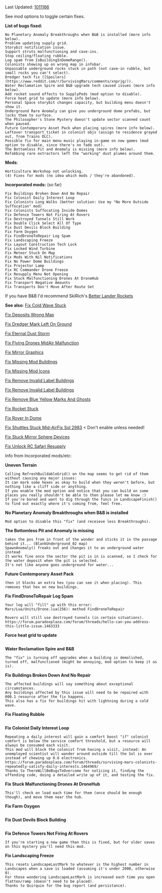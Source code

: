 Last Updated: [1011166](https://survivingmars.paradoxwikis.com/Patches)

See mod options to toggle certain fixes.


**List of bugs fixed:**
```Uneven Terrain (see mod options to enable, more info below).
No Planetary Anomaly Breakthroughs when B&B is installed (more info below).
Problem updating supply grid.
Storybit notification issue.
Support struts malfunctioning and cave-ins.
Stop ceiling/floating rubble.
Log spam from IsBuildingInDomeRange().
Colonists showing up on wrong map in infobar.
Unpassable underground rocks stuck in path (not cave-in rubble, but small rocks you can't select).
Dredger tech fix ([Spoilers](https://www.reddit.com/r/SurvivingMars/comments/xnprjg/)).
Water Reclamation Spire and B&B upgrade tech caused issues (more info below).
Add rocket sound effects to SupplyPods (mod option to disable).
Force heat grid to update (more info below).
Personal Space storybit changes capacity, but building menu doesn't show it.
Underground Rare Anomaly can give you underground dome prefabs, but locks them to surface.
The Philosopher's Stone Mystery doesn't update sector scanned count when paused.
Future Contemporary Asset Pack when placing spires (more info below).
Leftover transport_ticket in colonist objs (assign to residence grayed out, from Trains DLC).
Possible fix for main menu music playing in-game on new games (mod option to disable, since there's no fade out).
The Bottomless Pit and Anomaly is missing (more info below).
Refabbing rare extractors left the "working" dust plumes around them.
```

**Mods**:
```Silva's Orion Heavy Rocket (you must disable his Essential files mod, then enable it AFTER enabling this mod, or use my Mod List Editor mod).
Horticulture Workshop not unlocking.
(4) Fixes for mods (no idea which mods / they're abandoned).
```


**Incorporated mods:** (so far)
```Fix Blank Mission Profile
Fix Buildings Broken Down And No Repair
Fix Colonist Daily Interest Loop
Fix Colonists Long Walks (better solution: Use my "No More Outside Suffocation" mod)
Fix Colonists Suffocating Inside Domes
Fix Defence Towers Not Firing At Rovers
Fix Destroyed Tunnels Still Work
Fix Double Click Select All Of Type
Fix Dust Devils Block Building
Fix Farm Oxygen
Fix FindDroneToRepair Log Spam
Fix Landscaping Freeze
Fix Layout Construction Tech Lock
Fix Locked Wind Turbine
Fix Meteor Stuck On Map
Fix Mods With Nil Notifications
Fix No Power Dome Buildings
Fix Projector Lamp
Fix RC Commander Drone Freeze
Fix Resupply Menu Not Opening
Fix Stuck Malfunctioning Drones At DroneHub
Fix Transport Negative Amounts
Fix Transports Don't Move After Route Set
```

If you have B&B I'd recommend SkiRich's [Better Lander Rockets](https://steamcommunity.com/sharedfiles/filedetails/?id=2619013940)


**See also**:
[Fix Cold Wave Stuck](https://steamcommunity.com/sharedfiles/filedetails/?id=2601527081)

[Fix Deposits Wrong Map](https://steamcommunity.com/sharedfiles/filedetails/?id=2703206312)

[Fix Dredger Mark Left On Ground](https://steamcommunity.com/sharedfiles/filedetails/?id=1646258448)

[Fix Eternal Dust Storm](https://steamcommunity.com/sharedfiles/filedetails/?id=1594158818)

[Fix Flying Drones MidAir Malfunction](https://steamcommunity.com/sharedfiles/filedetails/?id=2473394779)

[Fix Mirror Graphics](https://steamcommunity.com/sharedfiles/filedetails/?id=2549884520)

[Fix Missing Mod Buildings](https://steamcommunity.com/sharedfiles/filedetails/?id=1443225581)

[Fix Missing Mod Icons](https://steamcommunity.com/sharedfiles/filedetails/?id=1725437808)

[Fix Remove Invalid Label Buildings](https://steamcommunity.com/sharedfiles/filedetails/?id=1575894376)

[Fix Remove Invalid Label Buildings](https://steamcommunity.com/sharedfiles/filedetails/?id=1575894376)

[Fix Remove Blue Yellow Marks And Ghosts](https://steamcommunity.com/sharedfiles/filedetails/?id=1553086208)

[Fix Rocket Stuck](https://steamcommunity.com/sharedfiles/filedetails/?id=1567028510)

[Fix Rover In Dome](https://steamcommunity.com/sharedfiles/filedetails/?id=1829688193)

[Fix Shuttles Stuck Mid-Air](https://steamcommunity.com/sharedfiles/filedetails/?id=1549680063)[Fix Sol 2983](https://steamcommunity.com/sharedfiles/filedetails/?id=2705335465) < Don't enable unless needed!

[Fix Stuck Mirror Sphere Devices](https://steamcommunity.com/sharedfiles/filedetails/?id=2082012035)

[Fix Unlock RC Safari Resupply](https://steamcommunity.com/sharedfiles/filedetails/?id=2427995890)



Info from Incorporated mods/etc:

**Uneven Terrain**
```When finishing landscaping it can set some of the surrounding hexes z values (height) to 65535 (also known as UnbuildableZ).
Calling RefreshBuildableGrid() on the map seems to get rid of them without causing any major issues:
It can mark some hexes as okay to build when they weren't before, but nothing like a cliff side or anything.
If you enable the mod option and notice that you can build on some places you really shouldn't be able to then please let me know :)
If you're bored and want to dig through the funcs in LandscapeFinish() to find out exactly where it's coming from, feel free.
```
**No Planetary Anomaly Breakthroughs when B&B is installed**
```It's probably a bug, but the underground wonders do add Breakthroughs.
Mod option to disable this "fix" (and receieve less Breakthroughs).
```
**The Bottomless Pit and Anomaly is missing**
```SpawnAnomaly() calls FindUnobstructedDepositPos() which for whatever reason,
takes the pos from in front of the wonder and sticks it in the passage behind it... (BlankUnderground_02 map)
SpawnAnomaly() freaks out and changes it to an underground water instead
It works fine once the sector the pit is in is scanned, so I check for the water deposit when the pit is selected.
It's not like anyone goes underground for water...
```
**Future Contemporary Asset Pack**
```When placing a building you can change skins, if you use the spire skins from this DLC when placing skins
then it blocks an extra hex (you can see it when placing). This removes that hex on new buildings.
```
**Fix FindDroneToRepair Log Spam**
```This seems to be an issue from flying drones and a drone hub being destroyed.
Your log will "fill" up with this error:
Mars/Lua/Units/Drone.lua(256): method FindDroneToRepair
```
```**Fix Destroyed Tunnels Still Work**
Rovers will still use destroyed tunnels (in certain situations).
https://forum.paradoxplaza.com/forum/threads/hello-can-you-address-this-little-issue.1463333
```
**Force heat grid to update**
```If you paused game on new game load then cold areas don't update till you get a working Subsurface Heater.
```
**Water Reclamation Spire and B&B**
```Some buildings don't properly turn off their upgrades which causes them to keep their modifiers on.
The "fix" is turning off upgrades when a building is demolished, turned off, malfunctioned (might be annoying, mod option to keep it as is).
```
**Fix Buildings Broken Down And No Repair**
```If you have broken down buildings the drones won't repair. This will check for them on load game.
The affected buildings will say something about exceptional circumstances.
Any buildings affected by this issue will need to be repaired with 000.1 resource after the fix happens.
This also has a fix for buildings hit with lightning during a cold wave.
```
**Fix Floating Rubble**
```Move any floating underground rubble to within reach of drones (might have to "push" drones to make them go for it).
```
**Fix Colonist Daily Interest Loop**
```A colonist will repeatedly use a daily interest building to satisfy a daily interest already satisfied.
Repeating a daily interest will gain a comfort boost "if" colonist comfort is below the service comfort threshold, but a resource will always be consumed each visit.
This mod will block the colonist from having a visit, instead: An unemployed scientist will wander around outside till the Sol is over instead of chewing up 0.6 electronics.
https://forum.paradoxplaza.com/forum/threads/surviving-mars-colonists-repeatedly-satisfy-daily-interests.1464969/
Thanks to ThereWillBeBugsToOvercome for noticing it, finding the offending code, doing a detailed write up of it, and testing the fix.
```
**Fix Stuck Malfunctioning Drones At DroneHub**
```If you have malfunctioning drones at a dronehub and they never get repaired (off map).
This'll check on load each time for them (once should be enough though), and move them near the hub.
```
**Fix Farm Oxygen**
```If you remove a farm that has an oxygen producing crop (workers not needed) the oxygen will still count in the dome.
```
**Fix Dust Devils Block Building**
```No more cheesing dust devils with waste rock depots (etc), by placing them on top of said devils (not by building them to block them).
```
**Fix Defence Towers Not Firing At Rovers**
```It's from a mystery (trying to keep spoilers to a minimum).
If you're starting a new game than this is fixed, but for older saves on this mystery you'll need this mod.
```
**Fix Landscaping Freeze**
```For some reason LandscapeLastMark gets set to around 4090, when LandscapeMark hits 4095 bad things happen.
This resets LandscapeLastMark to whatever is the highest number in Landscapes when a save is loaded (assuming it's under 2000, otherwise 0).
For those wondering LandscapeLastMark is increased each time you open flatten/ramp (doesn't need to be placed).
Thanks to Quirquie for the bug report (and persistance).
```
